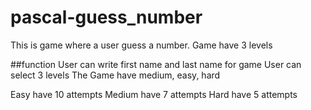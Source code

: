 # pascal-guess_number
This is game where  a user guess a number. Game have 3 levels

##function 
User can write first name and last name for game
User can select 3 levels
The Game have medium, easy, hard

Easy have 10  attempts
Medium have 7  attempts
Hard have 5 attempts
